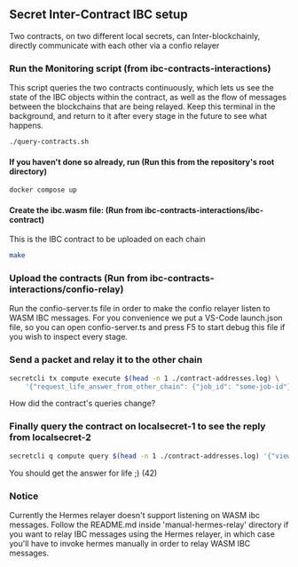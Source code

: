 ## Secret Inter-Contract IBC setup
Two contracts, on two different local secrets, can Inter-blockchainly, directly communicate with each other via a confio relayer


### Run the Monitoring script (from ibc-contracts-interactions)
This script queries the two contracts continuously, which lets us see the state of the IBC objects within the contract,
as well as the flow of messages between the blockchains that are being relayed.
Keep this terminal in the background, and return to it after every stage in the future to see what happens.
```bash
./query-contracts.sh
```

#### If you haven't done so already, run (Run this from the repository's root directory)
```bash
docker compose up
```

#### Create the ibc.wasm file: (Run from ibc-contracts-interactions/ibc-contract)
This is the IBC contract to be uploaded on each chain
```bash
make
```

### Upload the contracts (Run from ibc-contracts-interactions/confio-relay)
Run the confio-server.ts file in order to make the confio relayer listen to WASM IBC messages.
For you convenience we put a VS-Code launch.json file, so you can open confio-server.ts and press F5
to start debug this file if you wish to inspect every stage.

### Send a packet and relay it to the other chain
```bash
secretcli tx compute execute $(head -n 1 ./contract-addresses.log) \
    '{"request_life_answer_from_other_chain": {"job_id": "some-job-id"}}' --from a -y
```
How did the contract's queries change?

### Finally query the contract on localsecret-1 to see the reply from localsecret-2
```bash
secretcli q compute query $(head -n 1 ./contract-addresses.log) '{"view_received_life_answer": {}}'
```
You should get the answer for life ;) (42)

### Notice
Currently the Hermes relayer doesn't support listening on WASM ibc messages.
Follow the README.md inside 'manual-hermes-relay' directory if you want to relay IBC messages using
the Hermes relayer, in which case you'll have to invoke hermes manually in order to relay WASM IBC
messages.
